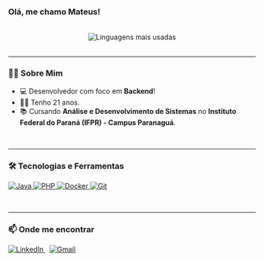 ### Olá, me chamo Mateus!

<br>

<div align="center">
  <img src="https://github-readme-stats.vercel.app/api/top-langs/?username=MateusStaniscia&layout=compact&langs_count=8&theme=dracula" alt="Linguagens mais usadas" />
</div>

<br>

---

### 👨‍💻 Sobre Mim

- 💻 Desenvolvedor com foco em **Backend**!
- 👨‍🎓 Tenho 21 anos.
- 📚 Cursando **Análise e Desenvolvimento de Sistemas** no **Instituto Federal do Paraná (IFPR) - Campus Paranaguá**.

<br>

---

### 🛠️ Tecnologias e Ferramentas

<p align="left">
  <a href="https://www.java.com" target="_blank"> <img src="https://img.shields.io/badge/Java-ED8B00?style=for-the-badge&logo=openjdk&logoColor=white" alt="Java"/> </a>
  <a href="https://www.php.net" target="_blank"> <img src="https://img.shields.io/badge/PHP-777BB4?style=for-the-badge&logo=php&logoColor=white" alt="PHP"/> </a>
  <a href="https://www.docker.com/" target="_blank"> <img src="https://img.shields.io/badge/Docker-2496ED?style=for-the-badge&logo=docker&logoColor=white" alt="Docker"/> </a>
  <a href="https://git-scm.com/" target="_blank"> <img src="https://img.shields.io/badge/GIT-E44C30?style=for-the-badge&logo=git&logoColor=white" alt="Git"/> </a>
</p>

<br>

---

### 📫 Onde me encontrar

<a href="https://www.linkedin.com/in/mateus-staniscia-0588b8369" target="_blank">
  <img src="https://img.shields.io/badge/LINKEDIN-0077B5?style=for-the-badge&logo=linkedin&logoColor=white" alt="LinkedIn"/>
</a>
&nbsp;
<a href="mailto:mateus.staniscia0@gmail.com">
  <img src="https://img.shields.io/badge/Gmail-D14836?style=for-the-badge&logo=gmail&logoColor=white" alt="Gmail"/>
</a>
